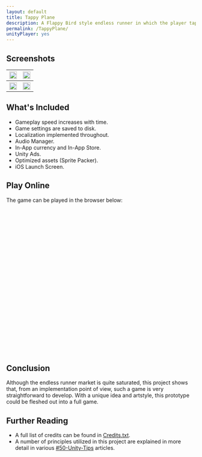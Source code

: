 ```yaml
---
layout: default
title: Tappy Plane
description: A Flappy Bird style endless runner in which the player taps the screen to fly their plane in between obstacles, thus earning coins which can be used to unlock other planes and levels.
permalink: /TappyPlane/
unityPlayer: yes
---
```


## Screenshots

<table style="width:100%" cellspacing="5" cellpadding="5">
  <tr>
    <th><img src="{{site.baseurl}}/assets/images/TappyPlane/screenshot1.png" style="width:100%"></th>
    <th><img src="{{site.baseurl}}/assets/images/TappyPlane/screenshot2.png" style="width:100%"></th>
  </tr>
  <tr>
    <th><img src="{{site.baseurl}}/assets/images/TappyPlane/screenshot3.png" style="width:100%"></th>
    <th><img src="{{site.baseurl}}/assets/images/TappyPlane/screenshot4.png" style="width:100%"></th>
  </tr>
</table>
<p></p>

## What's Included

* Gameplay speed increases with time.
* Game settings are saved to disk.
* Localization implemented throughout.
* Audio Manager.
* In-App currency and In-App Store.
* Unity Ads.
* Optimized assets (Sprite Packer).
* iOS Launch Screen.

## Play Online

The game can be played in the browser below:

<div id="gameContainer" style="width: 512px; height: 384px; margin: auto"></div>
<p></p>

## Conclusion

Although the endless runner market is quite saturated, this project shows that, from an implementation point of view, such a game is very straightforward to develop. With a unique idea and artstyle, this prototype could be fleshed out into a full game.

## Further Reading

* A full list of credits can be found in [Credits.txt](https://github.com/defuncart/game-in-a-week/blob/master/TappyPlane/Credits.txt).
* A number of principles utilized in this project are explained in more detail in various [#50-Unity-Tips](https://github.com/defuncart/50-unity-tips) articles.
